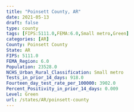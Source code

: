 ```yaml
---
title: "Poinsett County, AR"
date: 2021-05-13
draft: false
type: county
tags: [FIPS:5111.0,FEMA:6.0,Small metro,Green]
categories: [AR]
County: Poinsett County
State: AR
FIPS: 5111.0
FEMA_Region: 6.0
Population: 23528.0
NCHS_Urban_Rural_Classification: Small metro
Tests_in_prior_14_days: 918.0
Fourteen_day_test_rate_per_100000: 3902.0
Percent_Positivity_in_prior_14_days: 0.009
Level: Green
url: /states/AR/poinsett-county
---
```



